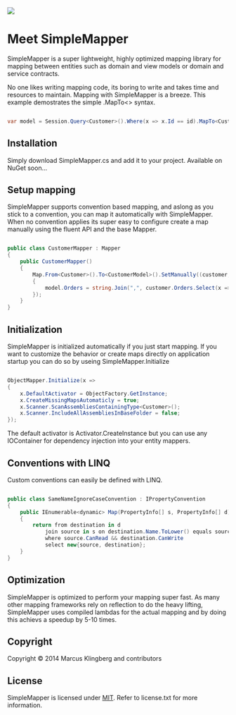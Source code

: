 <img align="center" src="https://cloud.githubusercontent.com/assets/10036003/5346059/e56140a6-7f1c-11e4-88c9-59d570fa2ca7.png">

# Meet SimpleMapper 

SimpleMapper is a super lightweight, highly optimized mapping library for mapping between entities such as domain and view models or domain and service contracts.

No one likes writing mapping code, its boring to write and takes time and resources to maintain. Mapping with SimpleMapper is a breeze. This example demostrates the simple .MapTo<> syntax.

```csharp

var model = Session.Query<Customer>().Where(x => x.Id == id).MapTo<CustomerModel>();

```

## Installation

Simply download SimpleMapper.cs and add it to your project. Available on NuGet soon...

## Setup mapping

SimpleMapper supports convention based mapping, and aslong as you stick to a convention, you can map it automatically with SimpleMapper. When no convention applies its super easy to configure create a map manually using the fluent API and the base Mapper.

```csharp

public class CustomerMapper : Mapper
{
	public CustomerMapper()
	{
		Map.From<Customer>().To<CustomerModel>().SetManually((customer, model) => 
		{
			model.Orders = string.Join(",", customer.Orders.Select(x => x.Name));
		});
	}
}

```

## Initialization

SimpleMapper is initialized automatically if you just start mapping. If you want to customize the behavior or create maps directly on application startup you can do so by useing SimpleMapper.Initialize

```csharp

ObjectMapper.Initialize(x =>
{
	x.DefaultActivator = ObjectFactory.GetInstance;
	x.CreateMissingMapsAutomaticly = true;
	x.Scanner.ScanAssembliesContainingType<Customer>();
	x.Scanner.IncludeAllAssembliesInBaseFolder = false;
});

```

The default activator is Activator.CreateInstance but you can use any IOContainer for dependency injection into your entity mappers.

## Conventions with LINQ

Custom conventions can easily be defined with LINQ.

```csharp

public class SameNameIgnoreCaseConvention : IPropertyConvention
{
	public IEnumerable<dynamic> Map(PropertyInfo[] s, PropertyInfo[] d)
	{
		return from destination in d
			join source in s on destination.Name.ToLower() equals source.Name.ToLower()
			where source.CanRead && destination.CanWrite
			select new{source, destination};
	}
}

```

## Optimization

SimpleMapper is optimized to perform your mapping super fast. As many other mapping frameworks rely on reflection to do the heavy lifting, SimpleMapper uses compiled lambdas for the actual mapping and by doing this achievs a speedup by 5-10 times.

## Copyright

Copyright © 2014 Marcus Klingberg and contributors

## License

SimpleMapper is licensed under [MIT](http://www.opensource.org/licenses/mit-license.php "Read more about the MIT license form"). Refer to license.txt for more information.


